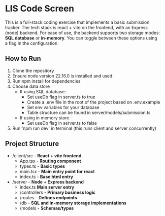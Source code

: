 # LIS Code Screen

This is a full-stack coding exercise that implements a basic submission tracker. The tech stack is react + vite on the frontend, with an Express (node) backend. For ease of use, the backend supports two storage modes: **SQL database** or **in-memory**. You can toggle between these options using a flag in the configuration.

## How to Run

1. Clone the repository
2. Ensure node version 22.16.0 is installed and used
3. Run npm install for dependencies
4. Choose data store
      - If using SQL database:
        - Set useDb flag in server.ts to true
        - Create a .env file in the root of the project based on .env.example
        - Set env variables for your database
        - Table structure can be found in server/models/submission.ts
      - If using in memory store
        - Set useDb flag in server.ts to false
5. Run 'npm run dev' in terminal (this runs client and server concurrently)

## Project Structure
- /client/src - **React + vite frontend**
  - App.tsx  - **Routing component**
  - types.ts - **Basic types**
  - main.tsx - **Main entry point for react**
  - index.ts - **Base html entry**
- /server - **Node + Express backend**
  - index.ts **Main server entry**
  - /controllers - **Primary business logic**
  - /routes - **Defines endpoints**
  - /db - **SQL and in-memory storage implementations**
  - /models - **Schemas/types**
